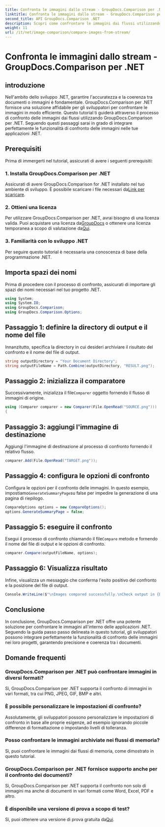 ```yaml
---
title: Confronta le immagini dallo stream - GroupDocs.Comparison per .NET
linktitle: Confronta le immagini dallo stream - GroupDocs.Comparison per .NET
second_title: API GroupDocs.Comparison .NET
description: Scopri come confrontare le immagini dai flussi utilizzando GroupDocs.Comparison per .NET. Guida dettagliata per un'integrazione perfetta nelle applicazioni .NET.
weight: 11
url: /it/net/image-comparison/compare-images-from-stream/
---
```


# Confronta le immagini dallo stream - GroupDocs.Comparison per .NET

## introduzione
Nell'ambito dello sviluppo .NET, garantire l'accuratezza e la coerenza tra documenti o immagini è fondamentale. GroupDocs.Comparison per .NET fornisce una soluzione affidabile per gli sviluppatori per confrontare le immagini in modo efficiente. Questo tutorial ti guiderà attraverso il processo di confronto delle immagini dai flussi utilizzando GroupDocs.Comparison per .NET. Seguendo questi passaggi sarai in grado di integrare perfettamente le funzionalità di confronto delle immagini nelle tue applicazioni .NET.
## Prerequisiti
Prima di immergerti nel tutorial, assicurati di avere i seguenti prerequisiti:
### 1. Installa GroupDocs.Comparison per .NET
Assicurati di avere GroupDocs.Comparison for .NET installato nel tuo ambiente di sviluppo. È possibile scaricare i file necessari da[Link per scaricare](https://releases.groupdocs.com/comparison/net/).
### 2. Ottieni una licenza
 Per utilizzare GroupDocs.Comparison per .NET, avrai bisogno di una licenza valida. Puoi acquistare una licenza da[GroupDocs](https://purchase.groupdocs.com/buy) o ottenere una licenza temporanea a scopo di valutazione da[Qui](https://purchase.groupdocs.com/temporary-license/).
### 3. Familiarità con lo sviluppo .NET
Per seguire questo tutorial è necessaria una conoscenza di base della programmazione .NET.

## Importa spazi dei nomi
Prima di procedere con il processo di confronto, assicurati di importare gli spazi dei nomi necessari nel tuo progetto .NET. 
```csharp
using System;
using System.IO;
using GroupDocs.Comparison;
using GroupDocs.Comparison.Options;
```
## Passaggio 1: definire la directory di output e il nome del file
Innanzitutto, specifica la directory in cui desideri archiviare il risultato del confronto e il nome del file di output.
```csharp
string outputDirectory = "Your Document Directory";
string outputFileName = Path.Combine(outputDirectory, "RESULT.png");
```
## Passaggio 2: inizializza il comparatore
 Successivamente, inizializza il file`Comparer` oggetto fornendo il flusso di immagini di origine.
```csharp
using (Comparer comparer = new Comparer(File.OpenRead("SOURCE.png")))
{
```
## Passaggio 3: aggiungi l'immagine di destinazione
Aggiungi l'immagine di destinazione al processo di confronto fornendo il relativo flusso.
```csharp
comparer.Add(File.OpenRead("TARGET.png"));
```
## Passaggio 4: configura le opzioni di confronto
 Configura le opzioni per il confronto delle immagini. In questo esempio, impostiamo`GenerateSummaryPage`su false per impedire la generazione di una pagina di riepilogo.
```csharp
CompareOptions options = new CompareOptions();
options.GenerateSummaryPage = false;
```
## Passaggio 5: eseguire il confronto
 Esegui il processo di confronto chiamando il file`Compare` metodo e fornendo il nome del file di output e le opzioni di confronto.
```csharp
comparer.Compare(outputFileName, options);
```
## Passaggio 6: Visualizza risultato
Infine, visualizza un messaggio che conferma l'esito positivo del confronto e la posizione del file di output.
```csharp
Console.WriteLine($"\nImages compared successfully.\nCheck output in {Directory.GetCurrentDirectory()}.");
```

## Conclusione
In conclusione, GroupDocs.Comparison per .NET offre una potente soluzione per confrontare le immagini all'interno delle applicazioni .NET. Seguendo la guida passo passo delineata in questo tutorial, gli sviluppatori possono integrare perfettamente la funzionalità di confronto delle immagini nei loro progetti, garantendo precisione e coerenza tra i documenti.
## Domande frequenti
### GroupDocs.Comparison per .NET può confrontare immagini in diversi formati?
Sì, GroupDocs.Comparison per .NET supporta il confronto di immagini in vari formati, tra cui PNG, JPEG, GIF, BMP e altri.
### È possibile personalizzare le impostazioni di confronto?
Assolutamente, gli sviluppatori possono personalizzare le impostazioni di confronto in base alle proprie esigenze, ad esempio ignorando piccole differenze di formattazione o impostando livelli di tolleranza.
### Posso confrontare le immagini archiviate nei flussi di memoria?
Sì, puoi confrontare le immagini dai flussi di memoria, come dimostrato in questo tutorial.
### GroupDocs.Comparison per .NET fornisce supporto anche per il confronto dei documenti?
Sì, GroupDocs.Comparison per .NET supporta il confronto non solo di immagini ma anche di documenti in vari formati come Word, Excel, PDF e altro.
### È disponibile una versione di prova a scopo di test?
 Sì, puoi ottenere una versione di prova gratuita da[Qui](https://releases.groupdocs.com/).
